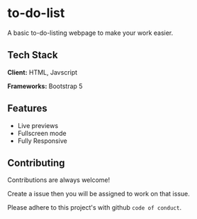 # to-do-list

A basic to-do-listing webpage to make your work easier.


## Tech Stack

**Client:** HTML, Javscript

**Frameworks:** Bootstrap 5


## Features

- Live previews
- Fullscreen mode
- Fully Responsive


## Contributing

Contributions are always welcome!

Create a issue then you will be assigned to work on that issue.

Please adhere to this project's with github `code of conduct`.

